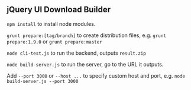 ## jQuery UI Download Builder

`npm install` to install node modules.

`grunt prepare:[tag/branch]` to create distribution files, e.g. `grunt prepare:1.9.0` or `grunt prepare:master`

`node cli-test.js` to run the backend, outputs `result.zip`

`node build-server.js` to run the server, go to the URL it outputs.

Add `--port 3000` or `--host ...` to specify custom host and port, e.g. `node build-server.js --port 3000`